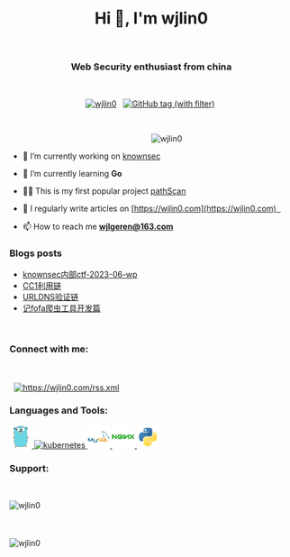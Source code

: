 
<h1 align="center">Hi 👋, I'm wjlin0</h1> 
<h3 align="center">Web Security enthusiast from china</h3> 

<p align="center">
   <a href="https://github.com"><img src="https://komarev.com/ghpvc/?username=wjlin0&label=Profile%20views&color=0e75b6&style=flat" alt="wjlin0" /></a>  
  <a href="https://github.com/wjlin0/pathScan" ><img alt="GitHub tag (with filter)" src="https://img.shields.io/github/v/tag/wjlin0/pathScan?label=pathScan"></a>  

</p>  

<p>
    <img align="right" width="50%"  src="https://github-readme-stats.vercel.app/api?username=wjlin0&show_icons=true&theme=dark&locale=en" alt="wjlin0" /> 
</p>


- 🔭 I’m currently working on [knownsec](https://github.com/knownsec) 

- 🌱 I’m currently learning **Go**

- 👨‍💻 This is my first popular project [pathScan](https://github.com/wjlin0/pathScan)  

- 📝 I regularly write articles on [https://wjlin0.com](https://wjlin0.com)  

- 📫 How to reach me **wjlgeren@163.com**



### Blogs posts

<!-- BLOG-POST-LIST:START -->
- [knownsec内部ctf-2023-06-wp](https://wjlin0.com/archives/knownsecnei-bu-ctf-2023-06-wp)
- [CC1利用链](https://wjlin0.com/archives/cc1-li-yong-lian)
- [URLDNS验证链](https://wjlin0.com/archives/urldns-yan-zheng-lian)
- [记fofa爬虫工具开发篇](https://wjlin0.com/archives/%E8%AE%B0fofa%E7%88%AC%E8%99%AB%E5%B7%A5%E5%85%B7%E5%BC%80%E5%8F%91%E7%AF%87)
<!-- BLOG-POST-LIST:END --> 

<h3 align="left">Connect with me:</h3> 
<p align="left"> 
<a href="https://wjlin0.com/rss.xml" target="blank"><img align="center" src="https://raw.githubusercontent.com/rahuldkjain/github-profile-readme-generator/master/src/images/icons/Social/rss.svg" alt="https://wjlin0.com/rss.xml" height="30" width="40" /></a> 
</p>

<h3 align="left">Languages and Tools:</h3>
<p align="left"> <a href="https://golang.org" target="_blank" rel="noreferrer"> <img src="https://raw.githubusercontent.com/devicons/devicon/master/icons/go/go-original.svg" alt="go" width="40" height="40"/> </a> <a href="https://kubernetes.io" target="_blank" rel="noreferrer"> <img src="https://www.vectorlogo.zone/logos/kubernetes/kubernetes-icon.svg" alt="kubernetes" width="40" height="40"/> </a> <a href="https://www.mysql.com/" target="_blank" rel="noreferrer"> <img src="https://raw.githubusercontent.com/devicons/devicon/master/icons/mysql/mysql-original-wordmark.svg" alt="mysql" width="40" height="40"/> </a> <a href="https://www.nginx.com" target="_blank" rel="noreferrer"> <img src="https://raw.githubusercontent.com/devicons/devicon/master/icons/nginx/nginx-original.svg" alt="nginx" width="40" height="40"/> </a> <a href="https://www.python.org" target="_blank" rel="noreferrer"> <img src="https://raw.githubusercontent.com/devicons/devicon/master/icons/python/python-original.svg" alt="python" width="40" height="40"/> </a> </p>

<h3 align="left">Support:</h3> 
<p><a href="https://www.buymeacoffee.com/wjlin0"> <img align="left" src="https://cdn.buymeacoffee.com/buttons/v2/default-yellow.png" height="50" width="210" alt="wjlin0" /></a></p>
<br>
<br> 

<img align="center" src="https://github-readme-streak-stats.herokuapp.com/?user=wjlin0&" alt="wjlin0" /></p> 
